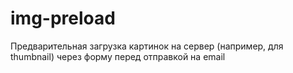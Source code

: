 # img-preload

Предварительная загрузка картинок на сервер (например, для thumbnail) через форму перед отправкой на email
